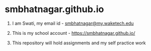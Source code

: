 # smbhatnagar.github.io
1. I am Swati, my email id - smbhatnagar@my.waketech.edu

2. This is my school account - https://smbhatnagar.github.io/

3. This repository will hold assignments and my self practice work